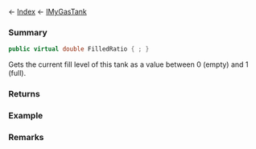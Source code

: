 ← [Index](Api-Index) ← [IMyGasTank](Sandbox.ModAPI.Ingame.IMyGasTank)

### Summary

```csharp
public virtual double FilledRatio { ; }
```

Gets the current fill level of this tank as a value between 0 (empty) and 1 (full).

### Returns

### Example

### Remarks

